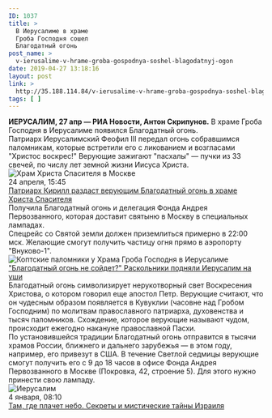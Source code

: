 ```yaml
---
ID: 1037
title: >
  В Иерусалиме в храме
  Гроба Господня сошел
  Благодатный огонь
post_name: >
  v-ierusalime-v-hrame-groba-gospodnya-soshel-blagodatnyj-ogon
date: 2019-04-27 13:18:16
layout: post
link: >
  http://35.188.114.84/v-ierusalime-v-hrame-groba-gospodnya-soshel-blagodatnyj-ogon/
tags: [ ]
---
```

 <div class="article__block" data-type="text">
<div class="article__text"><strong>ИЕРУСАЛИМ, 27 апр — РИА Новости, Антон Скрипунов.</strong> В храме Гроба Господня в Иерусалиме появился Благодатный огонь.</div>
</div>
<div class="article__block" data-type="text">
<div class="article__text">Патриарх Иерусалимский Феофил III передал огонь собравшимся паломникам, которые встретили его с ликованием и возгласами "Христос воскрес!" Верующие зажигают "пасхалы" — пучки из 33 свечей, по числу лет земной жизни Иисуса Христа.</div>
</div>
<div class="article__block" data-type="article" data-article="main-photo">
<div class="article__article m-image">
<div class="article__article-image"><img media-type="ar16x9" alt="Храм Христа Спасителя в Москве" title="Храм Христа Спасителя в Москве" class="responsive_img lazyload" src="https://cdn24.img.ria.ru/images/154823/26/1548232692_0:0:3165:1781_600x0_80_0_0_37e6ed2217e71079d524bdfeea95b46a.jpg" data-responsive640="https://cdn24.img.ria.ru/images/154823/26/1548232692_0:0:3165:1781_600x0_80_0_0_37e6ed2217e71079d524bdfeea95b46a.jpg" data-responsive480="https://cdn21.img.ria.ru/images/154823/26/1548232692_260:0:2991:2048_600x0_80_0_0_65af7bbe3748a9c92e995bd9670c2217.jpg" data-responsive0="https://cdn21.img.ria.ru/images/154823/26/1548232692_601:0:2649:2048_600x0_80_0_0_fd1762025b238eb4c1d311b5bfca4687.jpg"></div>
<div class="article__article-info" data-type="article"><span class="elem-info"><span class="elem-info__date">24 апреля, 15:45</span></span></div>
<a href="https://ria.ru/20190424/1553009425.html?in=t" class="article__article-link color-font-hover-only" inject-number="1" inject-position="3"><span class="article__article-desc"><span class="article__article-title">Патриарх Кирилл раздаст верующим Благодатный огонь в храме Христа Спасителя</span></span></a></div>
</div>
<div class="article__block" data-type="banner" data-position="desktop">
<div class="banner m-article-body m-article-desktop banner__1053" data-bpos="1053">
<div class="banner__content" data-changed-id="adfox_desktop_body_1553110621"> </div>
</div>
</div>
<div class="article__block" data-type="text">
<div class="article__text">Получила Благодатный огонь и делегация Фонда Андрея Первозванного, которая доставит святыню в Москву в специальных лампадах.</div>
</div>
<div class="article__block" data-type="banner" data-position="1">
<div class="banner m-article-body m-article-mobile banner__1251" data-bpos="1251">
<div class="banner__content" data-changed-id="adfox_mobile_body_1part_1553110621"> </div>
</div>
</div>
<div class="article__block" data-type="text">
<div class="article__text">Спецрейс со Святой земли должен приземлиться примерно в 22:00 мск. Желающие смогут получить частицу огня прямо в аэропорту "Внуково-1".</div>
</div>
<div class="article__block" data-type="article" data-article="main-photo">
<div class="article__article m-image">
<div class="article__article-image"><img media-type="ar16x9" alt="Коптские паломники у Храма Гроба Господня в Иерусалиме" title="Коптские паломники у Храма Гроба Господня в Иерусалиме" class="responsive_img lazyload" src="https://cdn22.img.ria.ru/images/155310/58/1553105855_0:128:3108:1876_600x0_80_0_0_951df2c30ec53760321a1d6f1a77dc21.jpg" data-responsive640="https://cdn22.img.ria.ru/images/155310/58/1553105855_0:128:3108:1876_600x0_80_0_0_951df2c30ec53760321a1d6f1a77dc21.jpg" data-responsive480="https://cdn24.img.ria.ru/images/155310/58/1553105855_0:0:2729:2047_600x0_80_0_0_626b04b5d2e26ab59909aa880a60ee8f.jpg" data-responsive0="https://cdn22.img.ria.ru/images/155310/58/1553105855_0:58:1989:2047_600x0_80_0_0_62dcd3c24c3a0b443dd3bc7e243948e1.jpg"></div> <a href="https://ria.ru/20190427/1553102312.html?in=t" class="article__article-link color-font-hover-only" inject-number="2" inject-position="6"><span class="article__article-desc"><span class="article__article-title">"Благодатный огонь не сойдет?" Раскольники подняли Иерусалим на уши</span></span></a></div>
</div>
<div class="article__block" data-type="text">
<div class="article__text">Благодатный огонь символизирует нерукотворный свет Воскресения Христова, о котором говорил еще апостол Петр. Верующие считают, что он чудесным образом появляется в Кувуклии (часовне над Гробом Господним) по молитвам православного патриарха, духовенства и тысяч паломников. Схождение, которое верующие называют чудом, происходит ежегодно накануне православной Пасхи.</div>
</div>
<div class="article__block" data-type="text">
<div class="article__text">По установившейся традиции Благодатный огонь отправится в тысячи храмов России, ближнего и дальнего зарубежья — в этом году, например, его привезут в США. В течение Светлой седмицы верующие смогут получить его с 9 до 18 часов в офисе Фонда Андрея Первозванного в Москве (Покровка, 42, строение 5). Для этого нужно принести свою лампаду.</div>
</div>
<div class="article__block" data-type="article" data-article="main-photo">
<div class="article__article m-image">
<div class="article__article-image"><img media-type="ar16x9" alt="Иерусалим " title="Иерусалим " class="responsive_img lazyload" src="https://cdn25.img.ria.ru/images/151869/40/1518694015_0:105:2000:1230_600x0_80_0_0_72fa15a149b8d9c646880a4cd2924510.jpg" data-responsive640="https://cdn25.img.ria.ru/images/151869/40/1518694015_0:105:2000:1230_600x0_80_0_0_72fa15a149b8d9c646880a4cd2924510.jpg" data-responsive480="https://cdn23.img.ria.ru/images/151869/40/1518694015_112:0:1889:1333_600x0_80_0_0_8e6ecd5098f6ab899d113c3b219b8d13.jpg" data-responsive0="https://cdn25.img.ria.ru/images/151869/40/1518694015_334:0:1667:1333_600x0_80_0_0_e6550078d8f272db7648bdf89c06101b.jpg"></div>
<div class="article__article-info" data-type="longread"><span class="elem-info"><span class="elem-info__date">4 января, 08:10</span></span></div>
<a href="https://ria.ru/20190104/1548834081.html?in=t" class="article__article-link color-font-hover-only" inject-number="3" inject-position="9"><span class="article__article-desc"><span class="article__article-title">Там, где плачет небо. Секреты и мистические тайны Израиля</span></span></a></div>
</div> 